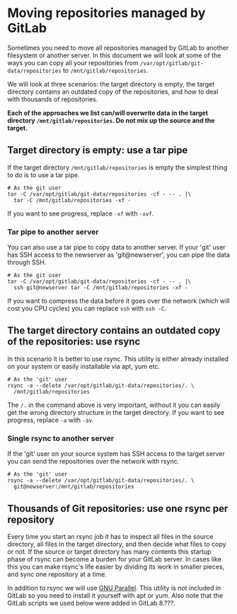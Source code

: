 # Moving repositories managed by GitLab

Sometimes you need to move all repositories managed by GitLab to
another filesystem or another server. In this document we will look
at some of the ways you can copy all your repositories from
`/var/opt/gitlab/git-data/repositories` to `/mnt/gitlab/repositories`.

We will look at three scenarios: the target directory is empty, the
target directory contains an outdated copy of the repositories, and
how to deal with thousands of repositories.

**Each of the approaches we list can/will overwrite data in the
target directory `/mnt/gitlab/repositories`. Do not mix up the
source and the target.**

## Target directory is empty: use a tar pipe

If the target directory `/mnt/gitlab/repositories` is empty the
simplest thing to do is to use a tar pipe.

```
# As the git user
tar -C /var/opt/gitlab/git-data/repositories -cf - -- . |\
  tar -C /mnt/gitlab/repositories -xf -
```

If you want to see progress, replace `-xf` with `-xvf`.

### Tar pipe to another server

You can also use a tar pipe to copy data to another server. If your
'git' user has SSH access to the newserver as 'git@newserver', you
can pipe the data through SSH.

```
# As the git user
tar -C /var/opt/gitlab/git-data/repositories -cf - -- . |\
  ssh git@newserver tar -C /mnt/gitlab/repositories -xf -
```

If you want to compress the data before it goes over the network
(which will cost you CPU cycles) you can replace `ssh` with `ssh
-C`.

## The target directory contains an outdated copy of the repositories: use rsync

In this scenario it is better to use rsync. This utility is either
already installed on your system or easily installable via apt, yum
etc.

```
# As the 'git' user
rsync -a --delete /var/opt/gitlab/git-data/repositories/. \
  /mnt/gitlab/repositories
```

The `/.` in the command above is very important, without it you can
easily get the wrong directory structure in the target directory.
If you want to see progress, replace `-a` with `-av`.

### Single rsync to another server

If the 'git' user on your source system has SSH access to the target
server you can send the repositories over the network with rsync.

```
# As the 'git' user
rsync -a --delete /var/opt/gitlab/git-data/repositories/. \
  git@newserver:/mnt/gitlab/repositories
```

## Thousands of Git repositories: use one rsync per repository

Every time you start an rsync job it has to inspect all files in
the source directory, all files in the target directory, and then
decide what files to copy or not. If the source or target directory
has many contents this startup phase of rsync can become a burden
for your GitLab server. In cases like this you can make rsync's
life easier by dividing its work in smaller pieces, and sync one
repository at a time.

In addition to rsync we will use [GNU
Parallel](http://www.gnu.org/software/parallel/). This utility is
not included in GitLab so you need to install it yourself with apt
or yum.  Also note that the GitLab scripts we used below were added
in GitLab 8.???.

